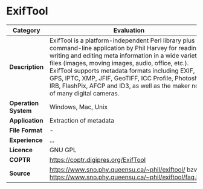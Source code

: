 # ExifTool

| Category | Evaluation |
| --- | --- |
| **Description**  | ExifTool is a platform-independent Perl library plus a command-line application by Phil Harvey for reading, writing and editing meta information in a wide variety of files (images, moving images, audio, office, etc.). ExifTool supports metadata formats including EXIF, GPS, IPTC, XMP, JFIF, GeoTIFF, ICC Profile, Photoshop IRB, FlashPix, AFCP and ID3, as well as the maker notes of many digital cameras. |
| **Operation System**  | Windows, Mac, Unix  |
| **Application**  | Extraction of metadata  |
| **File Format** | - |
| **Experience** | ... |
| **Licence** | GNU GPL |
| **COPTR** | https://coptr.digipres.org/ExifTool |
| **Source** | https://www.sno.phy.queensu.ca/~phil/exiftool/ bzw. https://www.sno.phy.queensu.ca/~phil/exiftool/faq.html |
